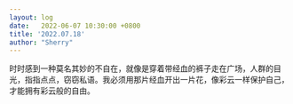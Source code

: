 ```yaml
---
layout: log
date:   2022-06-07 10:30:00 +0800
title: '2022.07.18'
author: "Sherry"
---
```


时时感到一种莫名其妙的不自在，就像是穿着带经血的裤子走在广场，人群的目光，指指点点，窃窃私语。我必须用那片经血开出一片花，像彩云一样保护自己，才能拥有彩云般的自由。